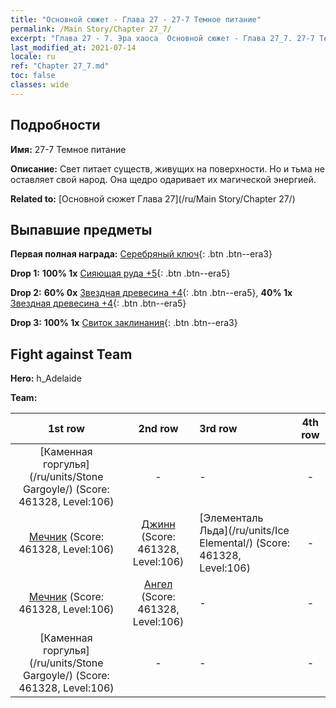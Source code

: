 ```yaml
---
title: "Основной сюжет - Глава 27 - 27-7 Темное питание"
permalink: /Main Story/Chapter 27_7/
excerpt: "Глава 27 - 7. Эра хаоса  Основной сюжет - Глава 27_7. 27-7 Темное питание"
last_modified_at: 2021-07-14
locale: ru
ref: "Chapter 27_7.md"
toc: false
classes: wide
---
```


## Подробности

 **Имя:** 27-7 Темное питание

 **Описание:** Свет питает существ, живущих на поверхности. Но и тьма не оставляет свой народ. Она щедро одаривает их магической энергией.

 **Related to:** [Основной сюжет Глава 27](/ru/Main Story/Chapter 27/)

## Выпавшие предметы

 **Первая полная награда:** [Серебряный ключ](/ItemsRU/con_693/){: .btn .btn--era3}

 **Drop 1:** **100% 1x** [Сияющая руда +5](/ItemsRU/mat_96/){: .btn .btn--era5}

 **Drop 2:** **60% 0x** [Звездная древесина +4](/ItemsRU/mat_90/){: .btn .btn--era5}, **40% 1x** [Звездная древесина +4](/ItemsRU/mat_90/){: .btn .btn--era5}

 **Drop 3:** **100% 1x** [Свиток заклинания](/ItemsRU/con_694/){: .btn .btn--era3}


## Fight against Team
 **Hero:** h_Adelaide

 **Team:**


  | 1st row | 2nd row | 3rd row | 4th row |
  |:----:|:----:|:----|:----:|
  | [Каменная горгулья](/ru/units/Stone Gargoyle/) (Score: 461328, Level:106)  | - | - | - |
  | [Мечник](/ru/units/Swordsman/) (Score: 461328, Level:106)  | [Джинн](/ru/units/Genie/) (Score: 461328, Level:106)  | [Элементаль Льда](/ru/units/Ice Elemental/) (Score: 461328, Level:106)  | - |
  | [Мечник](/ru/units/Swordsman/) (Score: 461328, Level:106)  | [Ангел](/ru/units/Angel/) (Score: 461328, Level:106)  | - | - |
  | [Каменная горгулья](/ru/units/Stone Gargoyle/) (Score: 461328, Level:106)  | - | - | - |


